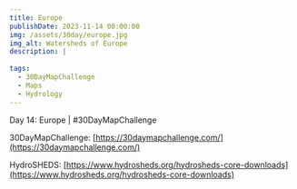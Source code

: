 ```yaml
---
title: Europe
publishDate: 2023-11-14 00:00:00
img: /assets/30day/europe.jpg
img_alt: Watersheds of Europe
description: |
  
tags:
  - 30DayMapChallenge
  - Maps
  - Hydrology
---
```


Day 14: Europe | #30DayMapChallenge

30DayMapChallenge:  [https://30daymapchallenge.com/](https://30daymapchallenge.com/)

HydroSHEDS:  [https://www.hydrosheds.org/hydrosheds-core-downloads](https://www.hydrosheds.org/hydrosheds-core-downloads)